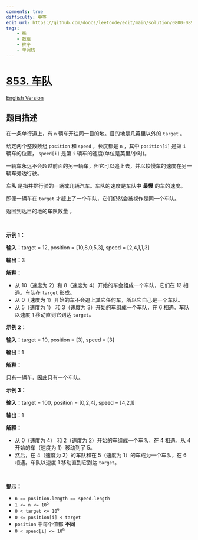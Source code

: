 ```yaml
---
comments: true
difficulty: 中等
edit_url: https://github.com/doocs/leetcode/edit/main/solution/0800-0899/0853.Car%20Fleet/README.md
tags:
    - 栈
    - 数组
    - 排序
    - 单调栈
---
```


<!-- problem:start -->

# [853. 车队](https://leetcode.cn/problems/car-fleet)

[English Version](/solution/0800-0899/0853.Car%20Fleet/README_EN.md)

## 题目描述

<!-- description:start -->

<p>在一条单行道上，有 <code>n</code> 辆车开往同一目的地。目的地是几英里以外的&nbsp;<code>target</code>&nbsp;。</p>

<p>给定两个整数数组&nbsp;<code>position</code>&nbsp;和&nbsp;<code>speed</code>&nbsp;，长度都是 <code>n</code> ，其中&nbsp;<code>position[i]</code>&nbsp;是第 <code>i</code> 辆车的位置，&nbsp;<code>speed[i]</code>&nbsp;是第 <code>i</code> 辆车的速度(单位是英里/小时)。</p>

<p>一辆车永远不会超过前面的另一辆车，但它可以追上去，并以较慢车的速度在另一辆车旁边行驶。</p>

<p><strong>车队 </strong>是指并排行驶的一辆或几辆汽车。车队的速度是车队中 <strong>最慢</strong> 的车的速度。</p>

<p>即便一辆车在&nbsp;<code>target</code> 才赶上了一个车队，它们仍然会被视作是同一个车队。</p>

<p>返回到达目的地的车队数量 。</p>

<p>&nbsp;</p>

<p><strong class="example">示例 1：</strong></p>

<div class="example-block">
<p><span class="example-io"><b>输入：</b>target = 12, position = [10,8,0,5,3], speed = [2,4,1,1,3]</span></p>

<p><span class="example-io"><b>输出：</b>3</span></p>

<p><strong>解释：</strong></p>

<ul>
	<li>从 10（速度为 2）和 8（速度为 4）开始的车会组成一个车队，它们在 12 相遇。车队在&nbsp;<code>target</code>&nbsp;形成。</li>
	<li>从 0（速度为 1）开始的车不会追上其它任何车，所以它自己是一个车队。</li>
	<li>从 5（速度为 1） 和 3（速度为 3）开始的车组成一个车队，在 6 相遇。车队以速度 1 移动直到它到达&nbsp;<code>target</code>。</li>
</ul>
</div>

<p><strong class="example">示例 2：</strong></p>

<div class="example-block">
<p><span class="example-io"><b>输入：</b></span><span class="example-io">target = 10, position = [3], speed = [3]</span></p>

<p><span class="example-io"><b>输出：</b></span><span class="example-io">1</span></p>

<p><strong>解释：</strong></p>
只有一辆车，因此只有一个车队。</div>

<p><strong class="example">示例 3：</strong></p>

<div class="example-block">
<p><span class="example-io"><b>输入：</b></span><span class="example-io">target = 100, position = [0,2,4], speed = [4,2,1]</span></p>

<p><span class="example-io"><b>输出：</b></span><span class="example-io">1</span></p>

<p><strong>解释：</strong></p>

<ul>
	<li>从 0（速度为 4） 和 2（速度为 2）开始的车组成一个车队，在 4&nbsp;相遇。从 4 开始的车（速度为 1）移动到了 5。</li>
	<li>然后，在 4（速度为 2）的车队和在 5（速度为 1）的车成为一个车队，在 6 相遇。车队以速度 1 移动直到它到达&nbsp;<code>target</code>。</li>
</ul>
</div>

<p>&nbsp;</p>

<p><strong>提示：</strong></p>

<ul>
	<li><code>n == position.length == speed.length</code></li>
	<li><code>1 &lt;= n &lt;= 10<sup>5</sup></code></li>
	<li><code>0 &lt; target &lt;= 10<sup>6</sup></code></li>
	<li><code>0 &lt;= position[i] &lt; target</code></li>
	<li><code>position</code>&nbsp;中每个值都 <strong>不同</strong></li>
	<li><code>0 &lt; speed[i] &lt;= 10<sup>6</sup></code></li>
</ul>

<!-- description:end -->